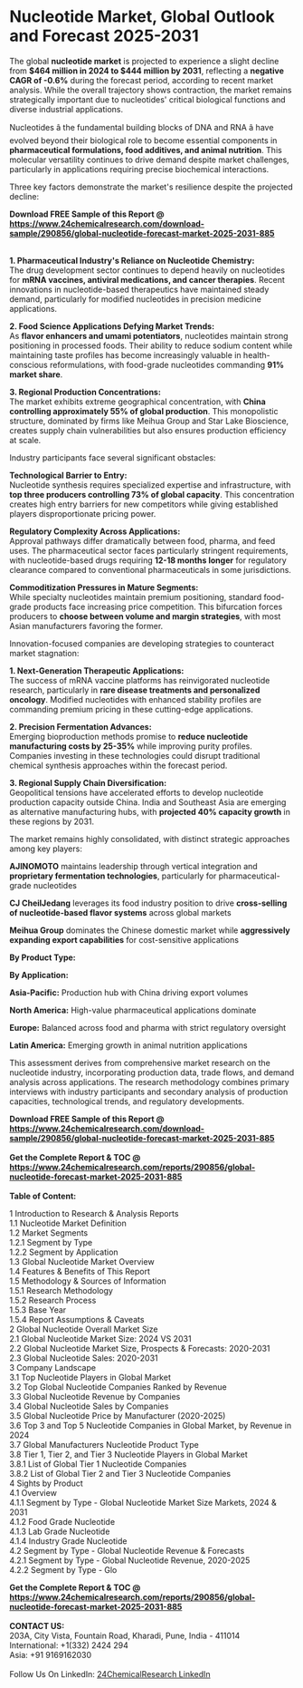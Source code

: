 <h1>Nucleotide Market, Global Outlook and Forecast 2025-2031</h1><p>The global <strong>nucleotide market</strong> is projected to experience a slight decline from <strong>$464 million in 2024 to $444 million by 2031</strong>, reflecting a <strong>negative CAGR of -0.6%</strong> during the forecast period, according to recent market analysis. While the overall trajectory shows contraction, the market remains strategically important due to nucleotides' critical biological functions and diverse industrial applications.</p><p>Nucleotides â the fundamental building blocks of DNA and RNA â have evolved beyond their biological role to become essential components in <strong>pharmaceutical formulations, food additives, and animal nutrition</strong>. This molecular versatility continues to drive demand despite market challenges, particularly in applications requiring precise biochemical interactions.</p><p>Three key factors demonstrate the market's resilience despite the projected decline:</p><div><b>Download FREE Sample of this Report @ 
            <a href="https://www.24chemicalresearch.com/download-sample/290856/global-nucleotide-forecast-market-2025-2031-885">
            https://www.24chemicalresearch.com/download-sample/290856/global-nucleotide-forecast-market-2025-2031-885</a></b></div><br><p><strong>1. Pharmaceutical Industry's Reliance on Nucleotide Chemistry:</strong><br>
The drug development sector continues to depend heavily on nucleotides for <strong>mRNA vaccines, antiviral medications, and cancer therapies</strong>. Recent innovations in nucleotide-based therapeutics have maintained steady demand, particularly for modified nucleotides in precision medicine applications.</p><p><strong>2. Food Science Applications Defying Market Trends:</strong><br>
As <strong>flavor enhancers and umami potentiators</strong>, nucleotides maintain strong positioning in processed foods. Their ability to reduce sodium content while maintaining taste profiles has become increasingly valuable in health-conscious reformulations, with food-grade nucleotides commanding <strong>91% market share</strong>.</p><p><strong>3. Regional Production Concentrations:</strong><br>
The market exhibits extreme geographical concentration, with <strong>China controlling approximately 55% of global production</strong>. This monopolistic structure, dominated by firms like Meihua Group and Star Lake Bioscience, creates supply chain vulnerabilities but also ensures production efficiency at scale.</p><p>Industry participants face several significant obstacles:</p><p><strong>Technological Barrier to Entry:</strong><br>
	Nucleotide synthesis requires specialized expertise and infrastructure, with <strong>top three producers controlling 73% of global capacity</strong>. This concentration creates high entry barriers for new competitors while giving established players disproportionate pricing power.</p><p><strong>Regulatory Complexity Across Applications:</strong><br>
	Approval pathways differ dramatically between food, pharma, and feed uses. The pharmaceutical sector faces particularly stringent requirements, with nucleotide-based drugs requiring <strong>12-18 months longer</strong> for regulatory clearance compared to conventional pharmaceuticals in some jurisdictions.</p><p><strong>Commoditization Pressures in Mature Segments:</strong><br>
	While specialty nucleotides maintain premium positioning, standard food-grade products face increasing price competition. This bifurcation forces producers to <strong>choose between volume and margin strategies</strong>, with most Asian manufacturers favoring the former.</p><p>Innovation-focused companies are developing strategies to counteract market stagnation:</p><p><strong>1. Next-Generation Therapeutic Applications:</strong><br>
The success of mRNA vaccine platforms has reinvigorated nucleotide research, particularly in <strong>rare disease treatments and personalized oncology</strong>. Modified nucleotides with enhanced stability profiles are commanding premium pricing in these cutting-edge applications.</p><p><strong>2. Precision Fermentation Advances:</strong><br>
Emerging bioproduction methods promise to <strong>reduce nucleotide manufacturing costs by 25-35%</strong> while improving purity profiles. Companies investing in these technologies could disrupt traditional chemical synthesis approaches within the forecast period.</p><p><strong>3. Regional Supply Chain Diversification:</strong><br>
Geopolitical tensions have accelerated efforts to develop nucleotide production capacity outside China. India and Southeast Asia are emerging as alternative manufacturing hubs, with <strong>projected 40% capacity growth</strong> in these regions by 2031.</p><p>The market remains highly consolidated, with distinct strategic approaches among key players:</p><p><strong>AJINOMOTO</strong> maintains leadership through vertical integration and <strong>proprietary fermentation technologies</strong>, particularly for pharmaceutical-grade nucleotides</p><p><strong>CJ CheilJedang</strong> leverages its food industry position to drive <strong>cross-selling of nucleotide-based flavor systems</strong> across global markets</p><p><strong>Meihua Group</strong> dominates the Chinese domestic market while <strong>aggressively expanding export capabilities</strong> for cost-sensitive applications</p><p><strong>By Product Type:</strong></p><p><strong>By Application:</strong></p><p><strong>Asia-Pacific:</strong> Production hub with China driving export volumes</p><p><strong>North America:</strong> High-value pharmaceutical applications dominate</p><p><strong>Europe:</strong> Balanced across food and pharma with strict regulatory oversight</p><p><strong>Latin America:</strong> Emerging growth in animal nutrition applications</p><p>This assessment derives from comprehensive market research on the nucleotide industry, incorporating production data, trade flows, and demand analysis across applications. The research methodology combines primary interviews with industry participants and secondary analysis of production capacities, technological trends, and regulatory developments.</p><div><b>Download FREE Sample of this Report @ 
            <a href="https://www.24chemicalresearch.com/download-sample/290856/global-nucleotide-forecast-market-2025-2031-885">
            https://www.24chemicalresearch.com/download-sample/290856/global-nucleotide-forecast-market-2025-2031-885</a></b></div><br><div><b>Get the Complete Report & TOC @ 
            <a href="https://www.24chemicalresearch.com/reports/290856/global-nucleotide-forecast-market-2025-2031-885">
            https://www.24chemicalresearch.com/reports/290856/global-nucleotide-forecast-market-2025-2031-885</a></b></div><br>
            <b>Table of Content:</b><p>1 Introduction to Research & Analysis Reports<br />
 1.1 Nucleotide Market Definition<br />
 1.2 Market Segments<br />
 1.2.1 Segment by Type<br />
 1.2.2 Segment by Application<br />
 1.3 Global Nucleotide Market Overview<br />
 1.4 Features & Benefits of This Report<br />
 1.5 Methodology & Sources of Information<br />
 1.5.1 Research Methodology<br />
 1.5.2 Research Process<br />
 1.5.3 Base Year<br />
 1.5.4 Report Assumptions & Caveats<br />
2 Global Nucleotide Overall Market Size<br />
 2.1 Global Nucleotide Market Size: 2024 VS 2031<br />
 2.2 Global Nucleotide Market Size, Prospects & Forecasts: 2020-2031<br />
 2.3 Global Nucleotide Sales: 2020-2031<br />
3 Company Landscape<br />
 3.1 Top Nucleotide Players in Global Market<br />
 3.2 Top Global Nucleotide Companies Ranked by Revenue<br />
 3.3 Global Nucleotide Revenue by Companies<br />
 3.4 Global Nucleotide Sales by Companies<br />
 3.5 Global Nucleotide Price by Manufacturer (2020-2025)<br />
 3.6 Top 3 and Top 5 Nucleotide Companies in Global Market, by Revenue in 2024<br />
 3.7 Global Manufacturers Nucleotide Product Type<br />
 3.8 Tier 1, Tier 2, and Tier 3 Nucleotide Players in Global Market<br />
 3.8.1 List of Global Tier 1 Nucleotide Companies<br />
 3.8.2 List of Global Tier 2 and Tier 3 Nucleotide Companies<br />
4 Sights by Product<br />
 4.1 Overview<br />
 4.1.1 Segment by Type - Global Nucleotide Market Size Markets, 2024 & 2031<br />
 4.1.2 Food Grade Nucleotide<br />
 4.1.3 Lab Grade Nucleotide<br />
 4.1.4 Industry Grade Nucleotide<br />
 4.2 Segment by Type - Global Nucleotide Revenue & Forecasts<br />
 4.2.1 Segment by Type - Global Nucleotide Revenue, 2020-2025<br />
 4.2.2 Segment by Type - Glo</p><div><b>Get the Complete Report & TOC @ 
            <a href="https://www.24chemicalresearch.com/reports/290856/global-nucleotide-forecast-market-2025-2031-885">
            https://www.24chemicalresearch.com/reports/290856/global-nucleotide-forecast-market-2025-2031-885</a></b></div><br><b>CONTACT US:</b><br>
            203A, City Vista, Fountain Road, Kharadi, Pune, India - 411014<br>
            International: +1(332) 2424 294<br>
            Asia: +91 9169162030 <br><br>
            Follow Us On LinkedIn: <a href="https://www.linkedin.com/company/24chemicalresearch/">24ChemicalResearch LinkedIn</a>